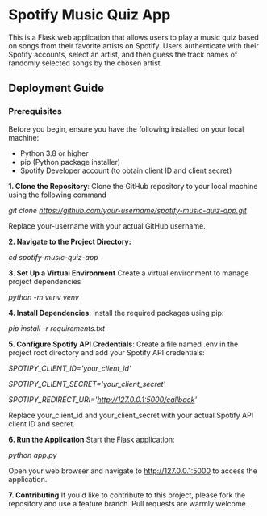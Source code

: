# Spotify Music Quiz App
This is a Flask web application that allows users to play a music quiz based on songs from their favorite artists on Spotify. Users authenticate with their Spotify accounts, select an artist, and then guess the track names of randomly selected songs by the chosen artist.

## Deployment Guide
### Prerequisites
Before you begin, ensure you have the following installed on your local machine:

* Python 3.8 or higher
* pip (Python package installer)
* Spotify Developer account (to obtain client ID and client secret)


**1. Clone the Repository**:
Clone the GitHub repository to your local machine using the following command

*git clone https://github.com/your-username/spotify-music-quiz-app.git*

Replace your-username with your actual GitHub username.

**2. Navigate to the Project Directory:**

*cd spotify-music-quiz-app*

**3. Set Up a Virtual Environment**
Create a virtual environment to manage project dependencies

*python -m venv venv*

**4. Install Dependencies**:
Install the required packages using pip:

*pip install -r requirements.txt*

**5. Configure Spotify API Credentials**:
Create a file named .env in the project root directory and add your Spotify API credentials:


*SPOTIPY_CLIENT_ID='your_client_id'*

*SPOTIPY_CLIENT_SECRET='your_client_secret'*

*SPOTIPY_REDIRECT_URI='http://127.0.0.1:5000/callback'*

Replace your_client_id and your_client_secret with your actual Spotify API client ID and secret.

**6. Run the Application**
Start the Flask application:

*python app.py*

Open your web browser and navigate to http://127.0.0.1:5000 to access the application.

**7. Contributing**
If you'd like to contribute to this project, please fork the repository and use a feature branch. Pull requests are warmly welcome.

